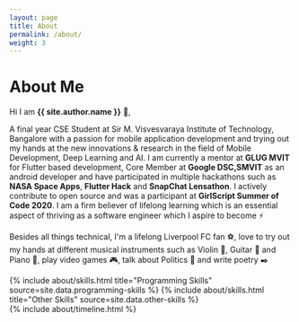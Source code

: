 ```yaml
---
layout: page
title: About
permalink: /about/
weight: 3
---
```


# **About Me**

Hi I am **{{ site.author.name }}** :wave:,<br>

A final year CSE Student at Sir M. Visvesvaraya Institute of Technology, Bangalore with a passion for mobile application development and trying out my hands at the new innovations & research in the field of Mobile Development, Deep Learning and AI. I am currently a mentor at **GLUG MVIT** for Flutter based development, Core Member at **Google DSC,SMVIT** as an android developer and have participated in multiple hackathons such as **NASA Space Apps**, **Flutter Hack** and **SnapChat Lensathon**. I actively contribute to open source and was a participant at **GirlScript Summer of Code 2020**. I am a firm believer of lifelong learning which is an essential aspect of thriving as a software engineer which I aspire to become :zap:

Besides all things technical, I'm a lifelong Liverpool FC fan :soccer:, love to try out my hands at different musical instruments such as Violin :violin:, Guitar :guitar: and Piano :musical_keyboard:, play video games :video_game:, talk about Politics :speech_balloon: and write poetry :black_nib:

 
<div class="row">
{% include about/skills.html title="Programming Skills" source=site.data.programming-skills %}
{% include about/skills.html title="Other Skills" source=site.data.other-skills %}
</div>

<div class="row">
{% include about/timeline.html %}
</div>
